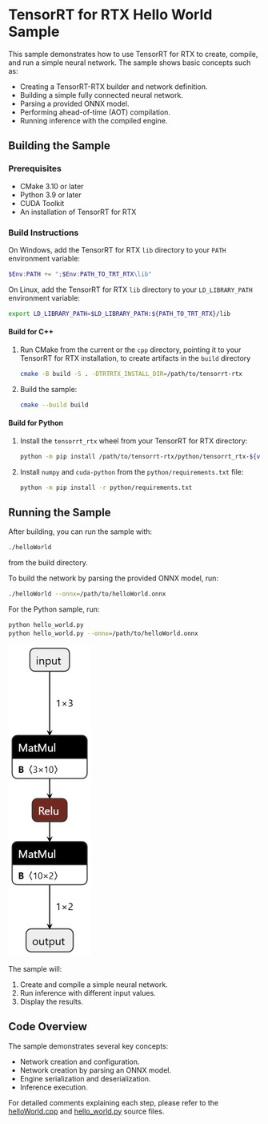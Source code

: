 # TensorRT for RTX Hello World Sample

This sample demonstrates how to use TensorRT for RTX to create, compile, and
run a simple neural network. The sample shows basic concepts such as:

- Creating a TensorRT-RTX builder and network definition.
- Building a simple fully connected neural network.
- Parsing a provided ONNX model.
- Performing ahead-of-time (AOT) compilation.
- Running inference with the compiled engine.

## Building the Sample

### Prerequisites

- CMake 3.10 or later
- Python 3.9 or later
- CUDA Toolkit
- An installation of TensorRT for RTX

### Build Instructions

On Windows, add the TensorRT for RTX `lib` directory to your `PATH` environment variable:

```powershell
$Env:PATH += ";$Env:PATH_TO_TRT_RTX\lib"
```

On Linux, add the TensorRT for RTX `lib` directory to your `LD_LIBRARY_PATH` environment variable:

```bash
export LD_LIBRARY_PATH=$LD_LIBRARY_PATH:${PATH_TO_TRT_RTX}/lib
```

#### Build for C++

1. Run CMake from the current or the `cpp` directory, pointing it to your TensorRT for RTX installation, to create artifacts in the `build` directory

   ```bash
   cmake -B build -S . -DTRTRTX_INSTALL_DIR=/path/to/tensorrt-rtx
   ```

2. Build the sample:

   ```bash
   cmake --build build
   ```

#### Build for Python

1. Install the `tensorrt_rtx` wheel from your TensorRT for RTX directory:

   ```bash
   python -m pip install /path/to/tensorrt-rtx/python/tensorrt_rtx-${version}-cp${py3-ver}-none-${os-ver}_x86_64.whl
   ```

2. Install `numpy` and `cuda-python` from the `python/requirements.txt` file:

   ```bash
   python -m pip install -r python/requirements.txt
   ```

## Running the Sample

After building, you can run the sample with:

```bash
./helloWorld
```

from the build directory.

To build the network by parsing the provided ONNX model, run:

```bash
./helloWorld --onnx=/path/to/helloWorld.onnx
```

For the Python sample, run:

```bash
python hello_world.py
python hello_world.py --onnx=/path/to/helloWorld.onnx
```

![helloWorld ONNX network](helloWorldOnnx.png)

The sample will:

1. Create and compile a simple neural network.
2. Run inference with different input values.
3. Display the results.

## Code Overview

The sample demonstrates several key concepts:

- Network creation and configuration.
- Network creation by parsing an ONNX model.
- Engine serialization and deserialization.
- Inference execution.

For detailed comments explaining each step, please refer to the [helloWorld.cpp](cpp/helloWorld.cpp) and [hello_world.py](python/hello_world.py) source files.
